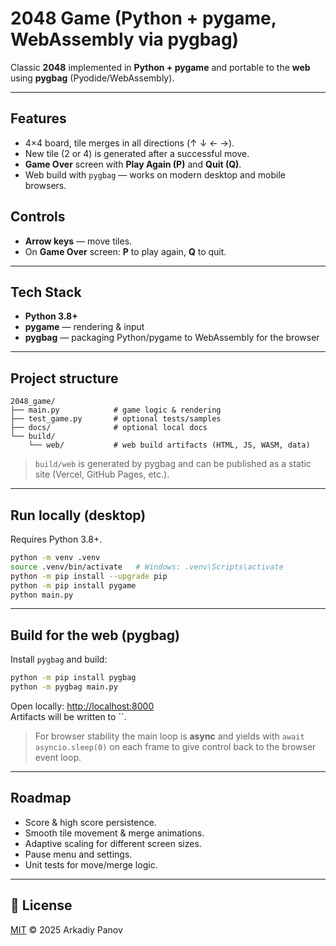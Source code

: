 # 2048 Game (Python + pygame, WebAssembly via pygbag)

Classic **2048** implemented in **Python + pygame** and portable to the **web** using **pygbag** (Pyodide/WebAssembly).

---

## Features

- 4×4 board, tile merges in all directions (↑ ↓ ← →).
- New tile (2 or 4) is generated after a successful move.
- **Game Over** screen with **Play Again (P)** and **Quit (Q)**.
- Web build with `pygbag` — works on modern desktop and mobile browsers.

## Controls

- **Arrow keys** — move tiles.
- On **Game Over** screen: **P** to play again, **Q** to quit.

---

## Tech Stack

- **Python 3.8+**
- **pygame** — rendering & input
- **pygbag** — packaging Python/pygame to WebAssembly for the browser

---

## Project structure

```
2048_game/
├── main.py            # game logic & rendering
├── test_game.py       # optional tests/samples
├── docs/              # optional local docs
└── build/
    └── web/           # web build artifacts (HTML, JS, WASM, data)
```

> `build/web` is generated by pygbag and can be published as a static site (Vercel, GitHub Pages, etc.).

---

## Run locally (desktop)

Requires Python 3.8+.

```bash
python -m venv .venv
source .venv/bin/activate   # Windows: .venv\Scripts\activate
python -m pip install --upgrade pip
python -m pip install pygame
python main.py
```

---

## Build for the web (pygbag)

Install `pygbag` and build:

```bash
python -m pip install pygbag
python -m pygbag main.py
```

Open locally: [http://localhost:8000](http://localhost:8000)\
Artifacts will be written to ``.

> For browser stability the main loop is **async** and yields with `await asyncio.sleep(0)` on each frame to give control back to the browser event loop.

---

## Roadmap

- Score & high score persistence.
- Smooth tile movement & merge animations.
- Adaptive scaling for different screen sizes.
- Pause menu and settings.
- Unit tests for move/merge logic.

---

## 📄 License

[MIT](LICENSE) © 2025 Arkadiy Panov
